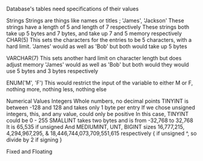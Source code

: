Database's tables need specifications of their values

Strings
	Strings are things like names or titles ; 'James', 'Jackson'
		These strings have a length of 5 and length of 7 respectively
	These strings both take up 5 bytes and 7 bytes, and take up 7 and 5 memory respectively
CHAR(5) 
	This sets the characters for the entries to be 5 characters, with a hard limit. 
		'James' would as well as 'Bob' but both would take up 5 bytes

VARCHAR(7)
	This sets another hard limit on character length but does adjust memory
		'James' would as well as 'Bob' but both would they would use 5 bytes and 3 bytes respectively

ENUM('M', 'F')
	This would restrict the input of the variable to either M or F, nothing more, nothing less, nothing else


Numerical Values
Integers 
Whole numbers, no decimal points
	TINYINT is between -128 and 128 and takes only 1 byte per entry
		If we chose unsigned integers, this, and any value, could only be positive
			In this case, TINYINT could be 0 - 255
	SMALLINT takes two bytes and is from -32,768 to 32,768
		It is 65,535 if unsigned
	And MEDIUMINT, UNT, BIGINT sizes 16,777,215, 4,294,967,295, & 18,446,744,073,709,551,615 respectively
		{ if unsigned ^, so divide by 2 if signing }

Fixed and Floating